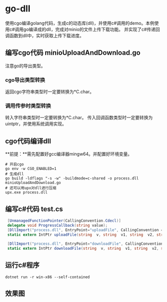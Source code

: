 # go-dll
使用cgo编译golang代码，生成c的动态库(dll)，并使用c#调用的demo。本例使用c#调用go编译成的dll，完成对minio的文件上传下载功能。
并实现了c#传递回调函数到dll中，实时获取上传下载进度。
## 编写cgo代码 minioUploadAndDownload.go
注意go的导出类型。

### cgo导出类型转换
返回cgo字符串类型时一定要转换为*C.char。

### 调用传参时类型转换
转入字符串类型时一定要转换为*C.char。
传入回调函数类型时一定要转换为uintptr，并使用系统调用实现。

## cgo代码编译dll

**前提：**需先配置好gcc编译器mingw64。并配置好环境变量。
```shell
# 开启cgo
go env -w CGO_ENABLED=1
# 生成dll
go build -ldflags "-s -w" -buildmode=c-shared -o process.dll minioUploadAndDownload.go
# 还可以用upx对dll进行压缩
upx.exe process.dll
```

## 编写c#代码 test.cs

```csharp
 [UnmanagedFunctionPointer(CallingConvention.Cdecl)]
 delegate void ProgressCallback(string value);
 [DllImport("process.dll", EntryPoint="uploadFile", CallingConvention = CallingConvention.Cdecl, ExactSpelling = false)]
 static extern IntPtr uploadFile(string  v, string  v1, string  v2, string  v3, string  v4, string  v5,[MarshalAs(UnmanagedType.FunctionPtr)] ProgressCallback p);
     
 [DllImport("process.dll", EntryPoint="downloadFile", CallingConvention = CallingConvention.Cdecl, ExactSpelling = false)]
 static extern IntPtr downloadFile(string  v, string  v1, string  v2, string  v3, string  v4, string  v5,[MarshalAs(UnmanagedType.FunctionPtr)] ProgressCallback p);
```

## 运行c#程序

```shell
dotnet run -r win-x86 --self-contained
```

## 效果图

